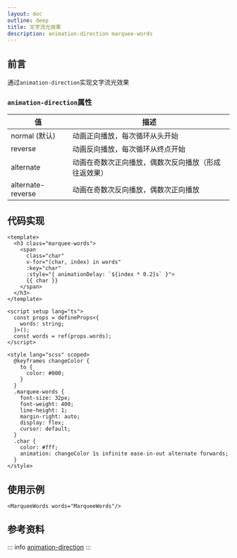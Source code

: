 ```yaml
---
layout: doc
outline: deep
title: 文字流光效果
description: animation-direction marquee-words
---
```

<FlipWords :words="['文字流光效果']"/>

## 前言

通过`animation-direction`实现文字流光效果

### `animation-direction`属性

| 值      | 描述 |
| ----------- | ----------- |
| normal (默认)      | 动画正向播放，每次循环从头开始       |
| reverse   | 动画反向播放，每次循环从终点开始        |
| alternate   | 动画在奇数次正向播放，偶数次反向播放（形成往返效果）        |
| alternate-reverse   | 动画在奇数次反向播放，偶数次正向播放        |


## 代码实现
```vue 
<template>
  <h3 class="marquee-words">
    <span
      class="char"
      v-for="(char, index) in words"
      :key="char"
      :style="{ animationDelay: `${index * 0.2}s` }">
      {{ char }}
    </span>
  </h3>
</template>

<script setup lang="ts">
  const props = defineProps<{
    words: string;
  }>();
  const words = ref(props.words);
</script>

<style lang="scss" scoped>
  @keyframes changeColor {
    to {
      color: #000;
    }
  }
  .marquee-words {
    font-size: 32px;
    font-weight: 400;
    line-height: 1;
    margin-right: auto;
    display: flex;
    cursor: default;
  }
  .char {
    color: #fff;
    animation: changeColor 1s infinite ease-in-out alternate forwards;
  }
</style>
```

## 使用示例

<MarqueeWords words="MarqueeWords"/>


```vue
<MarqueeWords words="MarqueeWords"/>
```

## 参考资料
::: info
[animation-direction](https://developer.mozilla.org/zh-CN/docs/Web/CSS/animation-direction)
:::
